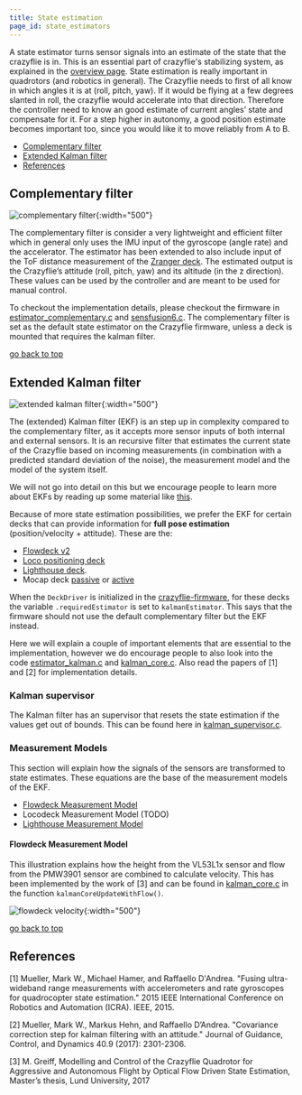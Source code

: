 ```yaml
---
title: State estimation
page_id: state_estimators
---
```




A state estimator turns sensor signals into an estimate of the state that the crazyflie is in. This is an essential part of crazyflie's stabilizing system, as explained in the [overview page](/docs/functional-areas/sensor-to-control/index.md). State estimation is really important in quadrotors (and robotics in general). The Crazyflie needs to first of all know in which angles it is at (roll, pitch, yaw). If it would be flying at a few degrees slanted in roll, the crazyflie would accelerate into that direction. Therefore the controller need to know an good estimate of current angles’ state and compensate for it. For a step higher in autonomy, a good position estimate becomes important too, since you would like it to move reliably from A to B.

* [Complementary filter](#complementary-filter)
* [Extended Kalman filter](#extended-kalman-filter)
* [References](#references)

## Complementary filter

![complementary filter](/docs/images/complementary_filter.png){:width="500"}

The complementary filter is consider a very lightweight and efficient filter which in general only uses the IMU input of the gyroscope (angle rate) and the accelerator. The estimator has been extended to also include input of the ToF distance measurement of the [Zranger deck](https://store.bitcraze.io/collections/decks/products/z-ranger-deck-v2). The estimated output is the Crazyflie’s attitude (roll, pitch, yaw) and its altitude (in the z direction). These values can be used by the controller and are meant to be used for manual control.

To checkout the implementation details, please checkout the firmware in [estimator_complementary.c](https://github.com/bitcraze/crazyflie-firmware/blob/master/src/modules/src/estimator_complementary.c) and [sensfusion6.c](https://github.com/bitcraze/crazyflie-firmware/blob/master/src/modules/src/sensfusion6.c). The complementary filter is set as the default state estimator on the Crazyflie firmware, unless a deck is mounted that requires the kalman filter.

[go back to top](#)

## Extended Kalman filter

![extended kalman filter](/docs/images/extended_kalman_filter.png){:width="500"}

The (extended) Kalman filter (EKF) is an step up in complexity compared to the complementary filter, as it accepts more sensor inputs of both internal and external sensors. It is an recursive filter that estimates the current state of the Crazyflie based on incoming measurements (in combination with a predicted standard deviation of the noise), the measurement model and the model of the system itself.

We will not go into detail on this but we encourage people to learn more about EKFs by reading up some material like [this](https://idsc.ethz.ch/education/lectures/recursive-estimation.html).

Because of more state estimation possibilities, we prefer the EKF for certain decks that can provide information for **full pose estimation** (position/velocity + attitude). These are the:

 * [Flowdeck v2](https://store.bitcraze.io/collections/decks/products/flow-deck-v2)
 * [Loco positioning deck](https://store.bitcraze.io/collections/positioning/products/loco-positioning-deck)
 * [Lighthouse deck](https://store.bitcraze.io/products/lighthouse-positioning-deck).
 * Mocap deck [passive](https://store.bitcraze.io/products/motion-capture-marker-deck) or [active](https://store.bitcraze.io/products/active-marker-deck)

 When the `DeckDriver` is initialized in the [crazyflie-firmware](https://github.com/bitcraze/crazyflie-firmware/), for these decks the variable `.requiredEstimator` is set to `kalmanEstimator`. This says that the firmware should not use the default complementary filter but the EKF instead.

Here we will explain a couple of important elements that are essential to the implementation, however we do encourage people to also look into the code [estimator_kalman.c](https://github.com/bitcraze/crazyflie-firmware/blob/master/src/modules/src/estimator_kalman.c) and [kalman_core.c](https://github.com/bitcraze/crazyflie-firmware/blob/master/src/modules/src/kalman_core.c). Also read the papers of [1] and [2] for implementation details.

### Kalman supervisor

The Kalman filter has an supervisor that resets the state estimation if the values get out of bounds. This can be found here in [kalman_supervisor.c](https://github.com/bitcraze/crazyflie-firmware/blob/master/src/modules/src/kalman_supervisor.c).

### Measurement Models

This section will explain how the signals of the sensors are transformed to state estimates. These equations are the base of the measurement models of the EKF.

* [Flowdeck Measurement Model](#flowdeck-measurement-model)
* Locodeck Measurement Model (TODO)
* [Lighthouse Measurement Model](/docs/functional-areas/lighthouse/kalman_measurement_model.md)


#### Flowdeck Measurement Model

This illustration explains how the height from the VL53L1x sensor and flow from the PMW3901 sensor are combined to calculate velocity. This has been implemented by the work of [3] and can be found in [kalman_core.c](https://github.com/bitcraze/crazyflie-firmware/blob/master/src/modules/src/kalman_core.c) in the function `kalmanCoreUpdateWithFlow()`.

![flowdeck velocity](/docs/images/flowdeck_velocity.png){:width="500"}


[go back to top](#)


## References
[1] Mueller, Mark W., Michael Hamer, and Raffaello D'Andrea. "Fusing ultra-wideband range measurements with accelerometers and rate gyroscopes for quadrocopter state estimation." 2015 IEEE International Conference on Robotics and Automation (ICRA). IEEE, 2015.

[2] Mueller, Mark W., Markus Hehn, and Raffaello D’Andrea. "Covariance correction step for kalman filtering with an attitude." Journal of Guidance, Control, and Dynamics 40.9 (2017): 2301-2306.

[3] M. Greiff, Modelling and Control of the Crazyflie Quadrotor for Aggressive and Autonomous Flight by Optical Flow Driven State Estimation, Master’s thesis, Lund University, 2017
